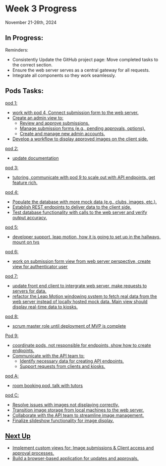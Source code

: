 # Week 3 Progress
November 21-26th, 2024

## In Progress: 
Reminders: 
- Consistently Update the GitHub project page: Move completed tasks to the correct section.
- Ensure the web server serves as a central gateway for all requests.
- Integrate all components so they work seamlessly.

## Pods Tasks:
<u> pod 1: <u> 
- work with pod 4, Connect submission form to the web server.
- Create an admin view to:
  - Review and approve submissions.
  - Manage submission forms (e.g., pending approvals, options).
  - Create and manage new admin accounts.
- Develop a workflow to display approved images on the client side.
  
<u> pod 2: <u>
- update documentation

<u> pod 3: <u>
- tutoring, communicate with pod 9 to scale out with API endpoints, get feature rich.

<u> pod 4: <u>
- Populate the database with more mock data (e.g., clubs, images, etc.).
- Establish REST endpoints to deliver data to the client side.
- Test database functionality with calls to the web server and verify output accuracy.
  
<u> pod 5: <u>
- developer support, leap motion, how it is going to set up in the hallways, mount on tvs
  
<u> pod 6: <u>
- work on submission form view from web server perspective, create view for authenticator user

<u> pod 7: <u>
- update front end client to intergrate web server, make requests to servers for data.
- refactor the Leap Motion windowing system to fetch real data from the web server instead of locally hosted mock data. Main view should display real-time data to kiosks.
  
<u> pod 8: <u>
- scrum master role until deployment of MVP is complete
  
<u> Pod 9: <u>
- coordinate pods, not responsible for endpoints, show how to create endpoints.
- Communicate with the API team to:
  - Identify necessary data for creating API endpoints.
  - Support requests from clients and kiosks.
  
<u> pod A: <u>
- room booking pod, talk with tutors
  
<u> pod C: <u>
- Resolve issues with images not displaying correctly.
- Transition image storage from local machines to the web server.
- Collaborate with the API team to streamline image management.
- Finalize slideshow functionality for image display.
  
## Next Up
- Implement custom views for: Image submissions & Client access and approval processes.
- Build a browser-based application for updates and approvals.

